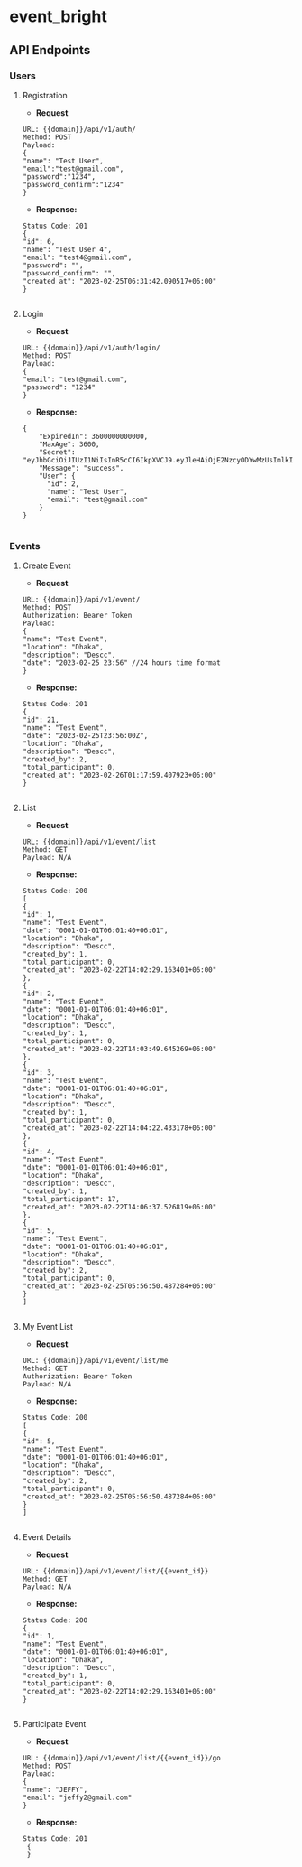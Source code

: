 # event_bright


## API Endpoints 


### Users
1. Registration
    - **Request**
    ```
   URL: {{domain}}/api/v1/auth/
   Method: POST
   Payload:
    {
    "name": "Test User",
    "email":"test@gmail.com",
    "password":"1234",
    "password_confirm":"1234"
    }
    ```
    - **Response:**
   ```
   Status Code: 201
   {
   "id": 6,
   "name": "Test User 4",
   "email": "test4@gmail.com",
   "password": "",
   "password_confirm": "",
   "created_at": "2023-02-25T06:31:42.090517+06:00"
   }
    
    ```


2. Login
   - **Request**
    ```
   URL: {{domain}}/api/v1/auth/login/
   Method: POST
   Payload:
    {
    "email": "test@gmail.com",
    "password": "1234"
   }
    ```
   - **Response:**
   ```
   {
       "ExpiredIn": 3600000000000,
       "MaxAge": 3600,
       "Secret": "eyJhbGciOiJIUzI1NiIsInR5cCI6IkpXVCJ9.eyJleHAiOjE2NzcyODYwMzUsImlkIjoiMiJ9.2PPQCrvb6mnB_S3KZRQTmWfjEvWzlTXBVojKcXGjzGw",
       "Message": "success",
       "User": {
         "id": 2,
         "name": "Test User",
         "email": "test@gmail.com"
       }
   }
    
    ```

### Events

1. Create Event
   - **Request**
    ```
   URL: {{domain}}/api/v1/event/
   Method: POST
   Authorization: Bearer Token
   Payload:
   {
   "name": "Test Event",
   "location": "Dhaka",
   "description": "Descc",
   "date": "2023-02-25 23:56" //24 hours time format
   }
    ```
   - **Response:**
   ```
   Status Code: 201
   {
   "id": 21,
   "name": "Test Event",
   "date": "2023-02-25T23:56:00Z",
   "location": "Dhaka",
   "description": "Descc",
   "created_by": 2,
   "total_participant": 0,
   "created_at": "2023-02-26T01:17:59.407923+06:00"
   }
    
    ```

2. List
   - **Request**
    ```
   URL: {{domain}}/api/v1/event/list
   Method: GET
   Payload: N/A
    ```
   - **Response:**
   ```
   Status Code: 200
   [
   {
   "id": 1,
   "name": "Test Event",
   "date": "0001-01-01T06:01:40+06:01",
   "location": "Dhaka",
   "description": "Descc",
   "created_by": 1,
   "total_participant": 0,
   "created_at": "2023-02-22T14:02:29.163401+06:00"
   },
   {
   "id": 2,
   "name": "Test Event",
   "date": "0001-01-01T06:01:40+06:01",
   "location": "Dhaka",
   "description": "Descc",
   "created_by": 1,
   "total_participant": 0,
   "created_at": "2023-02-22T14:03:49.645269+06:00"
   },
   {
   "id": 3,
   "name": "Test Event",
   "date": "0001-01-01T06:01:40+06:01",
   "location": "Dhaka",
   "description": "Descc",
   "created_by": 1,
   "total_participant": 0,
   "created_at": "2023-02-22T14:04:22.433178+06:00"
   },
   {
   "id": 4,
   "name": "Test Event",
   "date": "0001-01-01T06:01:40+06:01",
   "location": "Dhaka",
   "description": "Descc",
   "created_by": 1,
   "total_participant": 17,
   "created_at": "2023-02-22T14:06:37.526819+06:00"
   },
   {
   "id": 5,
   "name": "Test Event",
   "date": "0001-01-01T06:01:40+06:01",
   "location": "Dhaka",
   "description": "Descc",
   "created_by": 2,
   "total_participant": 0,
   "created_at": "2023-02-25T05:56:50.487284+06:00"
   }
   ]
    
    ```

3. My Event List
   - **Request**
    ```
   URL: {{domain}}/api/v1/event/list/me
   Method: GET
   Authorization: Bearer Token
   Payload: N/A

    ```
   - **Response:**
   ```
   Status Code: 200
   [
   {
   "id": 5,
   "name": "Test Event",
   "date": "0001-01-01T06:01:40+06:01",
   "location": "Dhaka",
   "description": "Descc",
   "created_by": 2,
   "total_participant": 0,
   "created_at": "2023-02-25T05:56:50.487284+06:00"
   }
   ]
    
    ```

4. Event Details
   - **Request**
    ```
   URL: {{domain}}/api/v1/event/list/{{event_id}}
   Method: GET
   Payload: N/A
    ```
   - **Response:**
   ```
   Status Code: 200
   {
   "id": 1,
   "name": "Test Event",
   "date": "0001-01-01T06:01:40+06:01",
   "location": "Dhaka",
   "description": "Descc",
   "created_by": 1,
   "total_participant": 0,
   "created_at": "2023-02-22T14:02:29.163401+06:00"
   }
    
    ```

5. Participate Event
   - **Request**
    ```
   URL: {{domain}}/api/v1/event/list/{{event_id}}/go
   Method: POST
   Payload:
   {
   "name": "JEFFY",
   "email": "jeffy2@gmail.com"
   }
    ```
   - **Response:**
   ```
   Status Code: 201
    {
    }
    
    ```
